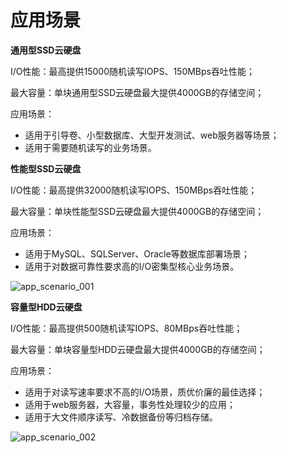 # 应用场景


**通用型SSD云硬盘**

I/O性能：最高提供15000随机读写IOPS、150MBps吞吐性能；

最大容量：单块通用型SSD云硬盘最大提供4000GB的存储空间；

应用场景：

- 适用于引导卷、小型数据库、大型开发测试、web服务器等场景；
- 适用于需要随机读写的业务场景。

**性能型SSD云硬盘**

I/O性能：最高提供32000随机读写IOPS、150MBps吞吐性能；

最大容量：单块性能型SSD云硬盘最大提供4000GB的存储空间；

应用场景：

- 适用于MySQL、SQLServer、Oracle等数据库部署场景；
- 适用于对数据可靠性要求高的I/O密集型核心业务场景。


![ app_scenario_001 ](https://github.com/jdcloudcom/cn/blob/edit/image/Elastic-Compute/CloudDisk/Application-Scenarios/app_scenario_001.png)


**容量型HDD云硬盘**


I/O性能：最高提供500随机读写IOPS、80MBps吞吐性能；

最大容量：单块容量型HDD云硬盘最大提供4000GB的存储空间；

应用场景：

- 适用于对读写速率要求不高的I/O场景，质优价廉的最佳选择；
- 适用于web服务器，大容量，事务性处理较少的应用；
- 适用于大文件顺序读写、冷数据备份等归档存储。

![ app_scenario_002 ](https://github.com/jdcloudcom/cn/blob/edit/image/Elastic-Compute/CloudDisk/Application-Scenarios/app_scenario_002.png)

